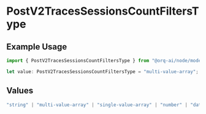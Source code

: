 # PostV2TracesSessionsCountFiltersType

## Example Usage

```typescript
import { PostV2TracesSessionsCountFiltersType } from "@orq-ai/node/models/operations";

let value: PostV2TracesSessionsCountFiltersType = "multi-value-array";
```

## Values

```typescript
"string" | "multi-value-array" | "single-value-array" | "number" | "date" | "object" | "boolean" | "evaluator"
```